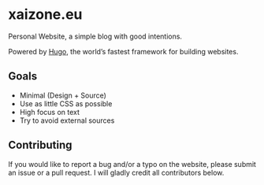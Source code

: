 # xaizone.eu

Personal Website, a simple blog with good intentions.

Powered by [Hugo](https://gohugo.io/), the world’s fastest framework for building websites.

## Goals
- Minimal (Design + Source)
- Use as little CSS as possible
- High focus on text
- Try to avoid external sources

## Contributing
If you would like to report a bug and/or a typo on the website, please submit an issue or a pull request. I will gladly credit all contributors below.